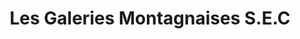 ---
title: "Les Galeries Montagnaises S.E.C"
url: /uashat/les-galeries-montagnaises-s-e-c/
shop: Einkaufszentrum
---